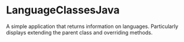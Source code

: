 # LanguageClassesJava
A simple application that returns information on languages. Particularly displays extending the parent class and overriding methods.
